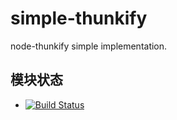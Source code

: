 # simple-thunkify
node-thunkify simple implementation.

## 模块状态
- [![Build Status](https://api.travis-ci.org/ppgs8903/simple-thunkify.png?branch=master)](https://api.travis-ci.org/ppgs8903/simple-thunkify)
